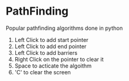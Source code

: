 # PathFinding
Popular pathfinding algorithms done in python
1) Left Click to add start pointer
2) Left Click to add end pointer
3) Left Click to add barriers
4) Right Click on the pointer to clear it
4) Space to acticate the algoithm
5) 'C' to clear the screen
